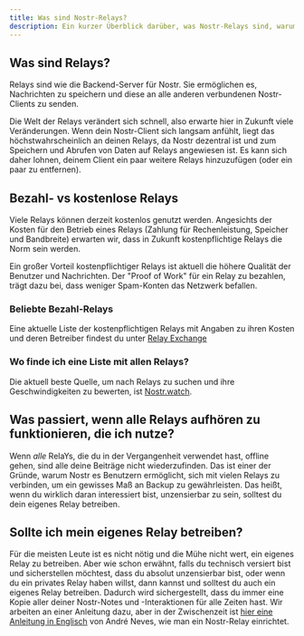 ```yaml
---
title: Was sind Nostr-Relays?
description: Ein kurzer Überblick darüber, was Nostr-Relays sind, warum sie wichtig sind und wie sie funktionieren.
---
```


## Was sind Relays?

Relays sind wie die Backend-Server für Nostr. Sie ermöglichen es, Nachrichten zu speichern und diese an alle anderen verbundenen Nostr-Clients zu senden.

Die Welt der Relays verändert sich schnell, also erwarte hier in Zukunft viele Veränderungen. Wenn dein Nostr-Client sich langsam anfühlt, liegt das höchstwahrscheinlich an deinen Relays, da Nostr dezentral ist und zum Speichern und Abrufen von Daten auf Relays angewiesen ist. Es kann sich daher lohnen, deinem Client ein paar weitere Relays hinzuzufügen (oder ein paar zu entfernen).

## Bezahl- vs kostenlose Relays

Viele Relays können derzeit kostenlos genutzt werden. Angesichts der Kosten für den Betrieb eines Relays (Zahlung für Rechenleistung, Speicher und Bandbreite) erwarten wir, dass in Zukunft kostenpflichtige Relays die Norm sein werden.

Ein großer Vorteil kostenpflichtiger Relays ist aktuell die höhere Qualität der Benutzer und Nachrichten. Der "Proof of Work" für ein Relay zu bezahlen, trägt dazu bei, dass weniger Spam-Konten das Netzwerk befallen.

### Beliebte Bezahl-Relays

Eine aktuelle Liste der kostenpflichtigen Relays mit Angaben zu ihren Kosten und deren Betreiber findest du unter [Relay Exchange](https://relay.exchange/)

### Wo finde ich eine Liste mit allen Relays?

Die aktuell beste Quelle, um nach Relays zu suchen und ihre Geschwindigkeiten zu bewerten, ist [Nostr.watch](https://nostr.watch/relays/find).

## Was passiert, wenn alle Relays aufhören zu funktionieren, die ich nutze?

Wenn _alle_ RelaYs, die du in der Vergangenheit verwendet hast, offline gehen, sind alle deine Beiträge nicht wiederzufinden. Das ist einer der Gründe, warum Nostr es Benutzern ermöglicht, sich mit vielen Relays zu verbinden, um ein gewisses Maß an Backup zu gewährleisten. Das heißt, wenn du wirklich daran interessiert bist, unzensierbar zu sein, solltest du dein eigenes Relay betreiben.

## Sollte ich mein eigenes Relay betreiben?

Für die meisten Leute ist es nicht nötig und die Mühe nicht wert, ein eigenes Relay zu betreiben. Aber wie schon erwähnt, falls du technisch versiert bist und sicherstellen möchtest, dass du absolut unzensierbar bist, oder wenn du ein privates Relay haben willst, dann kannst und solltest du auch ein eigenes Relay betreiben. Dadurch wird sichergestellt, dass du immer eine Kopie aller deiner Nostr-Notes und -Interaktionen für alle Zeiten hast. Wir arbeiten an einer Anleitung dazu, aber in der Zwischenzeit ist [hier eine Anleitung in Englisch](https://andreneves.xyz/p/set-up-a-nostr-relay-server-in-under) von André Neves, wie man ein Nostr-Relay einrichtet.